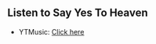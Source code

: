 ## Listen to Say Yes To Heaven
- YTMusic: [Click here](https://music.youtube.com/watch?v=6ksOgOnX8q4)